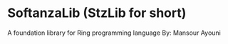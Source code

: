 # SoftanzaLib (StzLib for short)
 A foundation library for Ring programming language
 By: Mansour Ayouni
